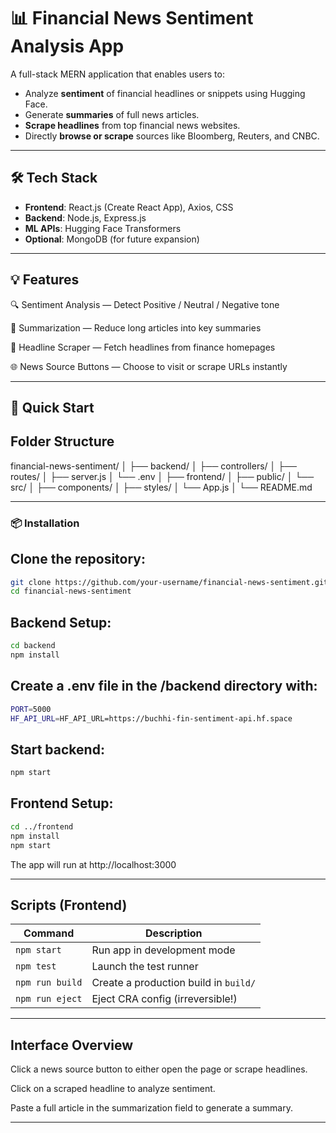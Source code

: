 # 📊 Financial News Sentiment Analysis App

A full-stack MERN application that enables users to:

- Analyze **sentiment** of financial headlines or snippets using Hugging Face.
- Generate **summaries** of full news articles.
- **Scrape headlines** from top financial news websites.
- Directly **browse or scrape** sources like Bloomberg, Reuters, and CNBC.

---

## 🛠 Tech Stack

- **Frontend**: React.js (Create React App), Axios, CSS
- **Backend**: Node.js, Express.js
- **ML APIs**: Hugging Face Transformers
- **Optional**: MongoDB (for future expansion)

---
## 💡 Features
🔍 Sentiment Analysis — Detect Positive / Neutral / Negative tone

📃 Summarization — Reduce long articles into key summaries

📰 Headline Scraper — Fetch headlines from finance homepages

🌐 News Source Buttons — Choose to visit or scrape URLs instantly

---
## 🚀 Quick Start

## Folder Structure

financial-news-sentiment/
│
├── backend/
│   ├── controllers/
│   ├── routes/
│   ├── server.js
│   └── .env
│
├── frontend/
│   ├── public/
│   └── src/
│       ├── components/
│       ├── styles/
│       └── App.js
│
└── README.md

---

### 📦 Installation

## Clone the repository:

```bash
git clone https://github.com/your-username/financial-news-sentiment.git
cd financial-news-sentiment
```

## Backend Setup:

```bash
cd backend
npm install
```

## Create a .env file in the /backend directory with:

```bash
PORT=5000
HF_API_URL=HF_API_URL=https://buchhi-fin-sentiment-api.hf.space
```

## Start backend:

```bash
npm start
```

## Frontend Setup:

```bash
cd ../frontend
npm install
npm start
```
The app will run at http://localhost:3000

---

## Scripts (Frontend)

| Command         | Description                           |
| --------------- | ------------------------------------- |
| `npm start`     | Run app in development mode           |
| `npm test`      | Launch the test runner                |
| `npm run build` | Create a production build in `build/` |
| `npm run eject` | Eject CRA config (irreversible!)      |

---

## Interface Overview
Click a news source button to either open the page or scrape headlines.

Click on a scraped headline to analyze sentiment.

Paste a full article in the summarization field to generate a summary.

---